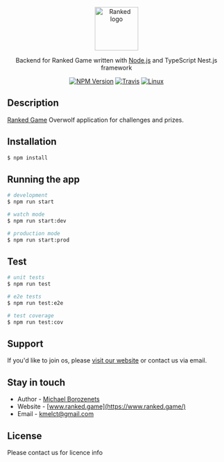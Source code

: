 <p align="center">
  <a href="http://nestjs.com/" target="blank"><img src="https://avatars3.githubusercontent.com/u/54067924?s=200&v=4" width="100" alt="Ranked logo" /></a>
</p>

[travis-image]: https://api.travis-ci.org/nestjs/nest.svg?branch=master
[travis-url]: https://travis-ci.org/nestjs/nest
[linux-image]: https://img.shields.io/travis/nestjs/nest/master.svg?label=linux
[linux-url]: https://travis-ci.org/nestjs/nest

  <p align="center">Backend for Ranked Game written with  
  <a href="http://nodejs.org" target="blank">Node.js</a> 
  and TypeScript Nest.js framework</p>
    <p align="center">
<a href="https://www.npmjs.com/~nestjscore"><img src="https://img.shields.io/npm/v/@nestjs/core.svg" alt="NPM Version" /></a>
<a href="https://travis-ci.org/nestjs/nest"><img src="https://api.travis-ci.org/nestjs/nest.svg?branch=master" alt="Travis" /></a>
<a href="https://travis-ci.org/nestjs/nest"><img src="https://img.shields.io/travis/nestjs/nest/master.svg?label=linux" alt="Linux" /></a>
  <!--[![Backers on Open Collective](https://opencollective.com/nest/backers/badge.svg)](https://opencollective.com/nest#backer)
  [![Sponsors on Open Collective](https://opencollective.com/nest/sponsors/badge.svg)](https://opencollective.com/nest#sponsor)-->

## Description

[Ranked Game](https://www.ranked.game) Overwolf application for challenges and prizes.

## Installation

```bash
$ npm install
```

## Running the app

```bash
# development
$ npm run start

# watch mode
$ npm run start:dev

# production mode
$ npm run start:prod
```

## Test

```bash
# unit tests
$ npm run test

# e2e tests
$ npm run test:e2e

# test coverage
$ npm run test:cov
```

## Support

If you'd like to join os, please [visit our website](https://www.ranked.game) or contact us via email.

## Stay in touch

- Author - [Michael Borozenets](https://kamilmysliwiec.com)
- Website - [www.ranked.game](https://www.ranked.game/)
- Email - [kmelct@gmail.com](kmelct@gmail.com)

## License

Please contact us for licence info
